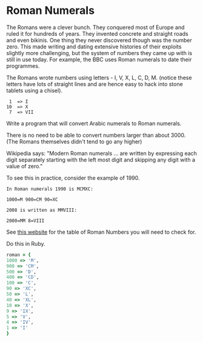# Roman Numerals

The Romans were a clever bunch. They conquered most of Europe and ruled it for hundreds of years. They invented concrete and straight roads and even bikinis. One thing they never discovered though was the number zero. This made writing and dating extensive histories of their exploits slightly more challenging, but the system of numbers they came up with is still in use today. For example, the BBC uses Roman numerals to date their programmes.

The Romans wrote numbers using letters - I, V, X, L, C, D, M. (notice these letters have lots of straight lines and are hence easy to hack into stone tablets using a chisel).

```plain
 1  => I
10  => X
 7  => VII
```

Write a program that will convert Arabic numerals to Roman numerals.

There is no need to be able to convert numbers larger than about 3000. (The Romans themselves didn't tend to go any higher)

Wikipedia says: "Modern Roman numerals ... are written by expressing each digit separately starting with the left most digit and skipping any digit with a value of zero."

To see this in practice, consider the example of 1990.

```
In Roman numerals 1990 is MCMXC:

1000=M 900=CM 90=XC

2008 is written as MMVIII:

2000=MM 8=VIII
```

See [this website](http://www.romannumerals.co.uk/roman-numerals/numerals-chart.html) for the table of Roman Numbers you will need to check for.

Do this in Ruby.

```ruby
roman = {
1000 => 'M',
900 => 'CM',
500 => 'D',
400 => 'CD',
100 => 'C',
90 => 'XC',
50 => 'L',
40 => 'XL',
10 => 'X',
9 => 'IX',
5 => 'V',
4 => 'IV',
1 => 'I'
}
```
